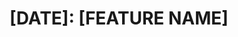 ---
name: Tracking issue
about: Use this template for tracking new features.
title: "[DATE]: [FEATURE NAME]"
labels: bug, feature request, needs triage, won't fix
assignees: ch3ck
---
